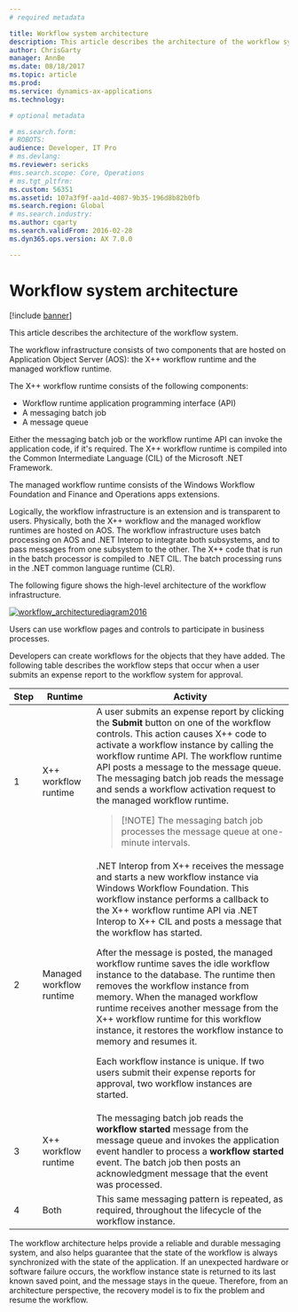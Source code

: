 ```yaml
---
# required metadata

title: Workflow system architecture
description: This article describes the architecture of the workflow system.
author: ChrisGarty
manager: AnnBe
ms.date: 08/18/2017
ms.topic: article
ms.prod: 
ms.service: dynamics-ax-applications
ms.technology: 

# optional metadata

# ms.search.form: 
# ROBOTS: 
audience: Developer, IT Pro
# ms.devlang: 
ms.reviewer: sericks
#ms.search.scope: Core, Operations
# ms.tgt_pltfrm: 
ms.custom: 56351
ms.assetid: 107a3f9f-aa1d-4087-9b35-196d8b82b0fb
ms.search.region: Global
# ms.search.industry: 
ms.author: cgarty
ms.search.validFrom: 2016-02-28
ms.dyn365.ops.version: AX 7.0.0

---
```


# Workflow system architecture

[!include [banner](../includes/banner.md)]

This article describes the architecture of the workflow system.

The workflow infrastructure consists of two components that are hosted on Application Object Server (AOS): the X++ workflow runtime and the managed workflow runtime.

The X++ workflow runtime consists of the following components:

- Workflow runtime application programming interface (API)
- A messaging batch job
- A message queue

Either the messaging batch job or the workflow runtime API can invoke the application code, if it's required. The X++ workflow runtime is compiled into the Common Intermediate Language (CIL) of the Microsoft .NET Framework.

The managed workflow runtime consists of the Windows Workflow Foundation and Finance and Operations apps extensions.

Logically, the workflow infrastructure is an extension and is transparent to users. Physically, both the X++ workflow and the managed workflow runtimes are hosted on AOS. The workflow infrastructure uses batch processing on AOS and .NET Interop to integrate both subsystems, and to pass messages from one subsystem to the other. The X++ code that is run in the batch processor is compiled to .NET CIL. The batch processing runs in the .NET common language runtime (CLR).

The following figure shows the high-level architecture of the workflow infrastructure.

[![workflow\_architecturediagram2016](./media/workflow_architecturediagram2016.png)](./media/workflow_architecturediagram2016.png)

Users can use workflow pages and controls to participate in business processes.

Developers can create workflows for the objects that they have added. The following table describes the workflow steps that occur when a user submits an expense report to the workflow system for approval.

| Step | Runtime                  | Activity |
|------|--------------------------|----------|
| 1    | X++ workflow runtime     | A user submits an expense report by clicking the **Submit** button on one of the workflow controls. This action causes X++ code to activate a workflow instance by calling the workflow runtime API. The workflow runtime API posts a message to the message queue. The messaging batch job reads the message and sends a workflow activation request to the managed workflow runtime.<blockquote>[!NOTE] The messaging batch job processes the message queue at one-minute intervals.</blockquote> |
| 2    | Managed workflow runtime | .NET Interop from X++ receives the message and starts a new workflow instance via Windows Workflow Foundation. This workflow instance performs a callback to the X++ workflow runtime API via .NET Interop to X++ CIL and posts a message that the workflow has started.<p>After the message is posted, the managed workflow runtime saves the idle workflow instance to the database. The runtime then removes the workflow instance from memory. When the managed workflow runtime receives another message from the X++ workflow runtime for this workflow instance, it restores the workflow instance to memory and resumes it.</p><p>Each workflow instance is unique. If two users submit their expense reports for approval, two workflow instances are started.</p> |
| 3    | X++ workflow runtime     | The messaging batch job reads the **workflow started** message from the message queue and invokes the application event handler to process a **workflow started** event. The batch job then posts an acknowledgment message that the event was processed. |
| 4    | Both                     | This same messaging pattern is repeated, as required, throughout the lifecycle of the workflow instance. |

The workflow architecture helps provide a reliable and durable messaging system, and also helps guarantee that the state of the workflow is always synchronized with the state of the application. If an unexpected hardware or software failure occurs, the workflow instance state is returned to its last known saved point, and the message stays in the queue. Therefore, from an architecture perspective, the recovery model is to fix the problem and resume the workflow.
